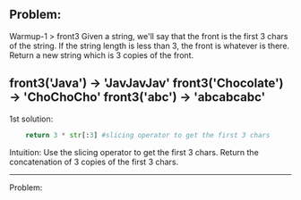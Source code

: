 Problem:
---
Warmup-1 > front3
Given a string, we'll say that the front is the first 3 chars of the string. If the string length is less than 3, the front is whatever is there. Return a new string which is 3 copies of the front.


front3('Java') → 'JavJavJav'
front3('Chocolate') → 'ChoChoCho'
front3('abc') → 'abcabcabc'
---

1st solution:
```python
    return 3 * str[:3] #slicing operator to get the first 3 chars
```
Intuition:
Use the slicing operator to get the first 3 chars.
Return the concatenation of 3 copies of the first 3 chars.

---
Problem:
